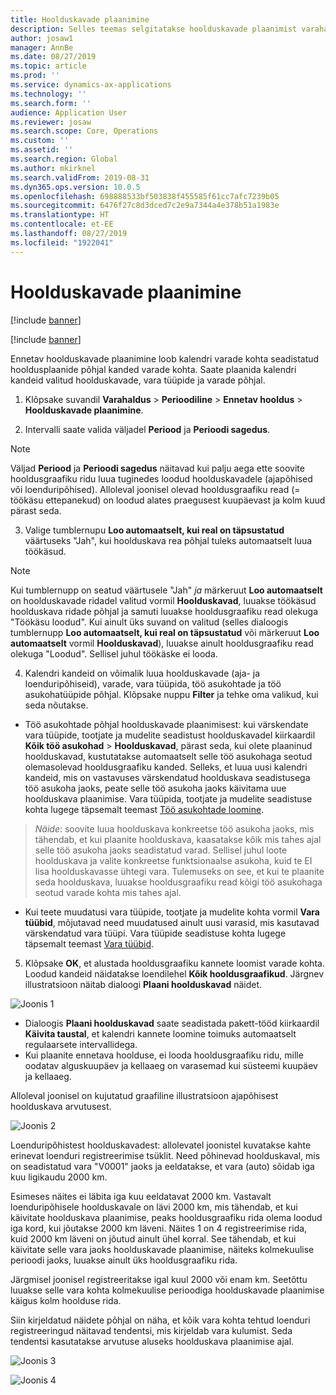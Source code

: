 ```yaml
---
title: Hoolduskavade plaanimine
description: Selles teemas selgitatakse hoolduskavade plaanimist varahalduses.
author: josaw1
manager: AnnBe
ms.date: 08/27/2019
ms.topic: article
ms.prod: ''
ms.service: dynamics-ax-applications
ms.technology: ''
ms.search.form: ''
audience: Application User
ms.reviewer: josaw
ms.search.scope: Core, Operations
ms.custom: ''
ms.assetid: ''
ms.search.region: Global
ms.author: mkirknel
ms.search.validFrom: 2019-08-31
ms.dyn365.ops.version: 10.0.5
ms.openlocfilehash: 698888533bf503838f455585f61cc7afc7239b05
ms.sourcegitcommit: 6476f27c8d3dced7c2e9a7344a4e378b51a1983e
ms.translationtype: HT
ms.contentlocale: et-EE
ms.lasthandoff: 08/27/2019
ms.locfileid: "1922041"
---
```

# <a name="schedule-maintenance-plans"></a>Hoolduskavade plaanimine

[!include [banner](../../includes/banner.md)]

[!include [banner](../../includes/preview-banner.md)]

Ennetav hoolduskavade plaanimine loob kalendri varade kohta seadistatud hooldusplaanide põhjal kanded varade kohta. Saate plaanida kalendri kandeid valitud hoolduskavade, vara tüüpide ja varade põhjal.

1. Klõpsake suvandil **Varahaldus** > **Perioodiline** > **Ennetav hooldus** > **Hoolduskavade plaanimine**.

2. Intervalli saate valida väljadel **Periood** ja **Perioodi sagedus**.

>[!NOTE]
>Väljad **Periood** ja **Perioodi sagedus** näitavad kui palju aega ette soovite hooldusgraafiku ridu luua tuginedes loodud hoolduskavadele (ajapõhised või loenduripõhised). Alloleval joonisel olevad hooldusgraafiku read (= töökäsu ettepanekud) on loodud alates praegusest kuupäevast ja kolm kuud pärast seda.

3. Valige tumblernupu **Loo automaatselt, kui real on täpsustatud** väärtuseks "Jah", kui hoolduskava rea põhjal tuleks automaatselt luua töökäsud.

>[!NOTE]
>Kui tumblernupp on seatud väärtusele "Jah" *ja* märkeruut **Loo automaatselt** on hoolduskavade ridadel valitud vormil **Hoolduskavad**, luuakse töökäsud hoolduskava ridade põhjal ja samuti luuakse hooldusgraafiku read olekuga "Töökäsu loodud". Kui ainult üks suvand on valitud (selles dialoogis tumblernupp **Loo automaatselt, kui real on täpsustatud** või märkeruut **Loo automaatselt** vormil **Hoolduskavad**), luuakse ainult hooldusgraafiku read olekuga "Loodud". Sellisel juhul töökäske ei looda.

4. Kalendri kandeid on võimalik luua hoolduskavade (aja- ja loenduripõhiseid), varade, vara tüüpida, töö asukohtade ja töö asukohatüüpide põhjal. Klõpsake nuppu **Filter** ja tehke oma valikud, kui seda nõutakse.

- Töö asukohtade põhjal hoolduskavade plaanimisest: kui värskendate vara tüüpide, tootjate ja mudelite seadistust hoolduskavadel kiirkaardil **Kõik töö asukohad** > **Hoolduskavad**, pärast seda, kui olete plaaninud hoolduskavad, kustutatakse automaatselt selle töö asukohaga seotud olemasolevad hooldusgraafiku kanded. Selleks, et luua uusi kalendri kandeid, mis on vastavuses värskendatud hoolduskava seadistusega töö asukoha jaoks, peate selle töö asukoha jaoks käivitama uue hoolduskava plaanimise. Vara tüüpida, tootjate ja mudelite seadistuse kohta lugege täpsemalt teemast [Töö asukohtade loomine](../functional-locations/create-functional-locations.md).

>*Näide*: soovite luua hoolduskava konkreetse töö asukoha jaoks, mis tähendab, et kui plaanite hoolduskava, kaasatakse kõik mis tahes ajal selle töö asukoha jaoks seadistatud varad. Sellisel juhul loote hoolduskava ja valite konkreetse funktsionaalse asukoha, kuid te EI lisa hoolduskavasse ühtegi vara. Tulemuseks on see, et kui te plaanite seda hoolduskava, luuakse hooldusgraafiku read kõigi töö asukohaga seotud varade kohta mis tahes ajal.

- Kui teete muudatusi vara tüüpide, tootjate ja mudelite kohta vormil **Vara tüübid**, mõjutavad need muudatused ainult uusi varasid, mis kasutavad värskendatud vara tüüpi. Vara tüüpide seadistuse kohta lugege täpsemalt teemast [Vara tüübid](../setup-for-objects/object-types.md).  

5. Klõpsake **OK**, et alustada hooldusgraafiku kannete loomist varade kohta. Loodud kandeid näidatakse loendilehel **Kõik hooldusgraafikud**. Järgnev illustratsioon näitab dialoogi **Plaani hoolduskavad** näidet.

![Joonis 1](media/09-preventive-maintenance.png)

- Dialoogis **Plaani hoolduskavad** saate seadistada pakett-tööd kiirkaardil **Käivita taustal**, et kalendri kannete loomine toimuks automaatselt regulaarsete intervallidega.  
- Kui plaanite ennetava hoolduse, ei looda hooldusgraafiku ridu, mille oodatav alguskuupäev ja kellaaeg on varasemad kui süsteemi kuupäev ja kellaaeg.  

Alloleval joonisel on kujutatud graafiline illustratsioon ajapõhisest hoolduskava arvutusest.  

![Joonis 2](media/10-preventive-maintenance.jpg)

Loenduripõhistest hoolduskavadest: allolevatel joonistel kuvatakse kahte erinevat loenduri registreerimise tsüklit. Need põhinevad hoolduskaval, mis on seadistatud vara "V0001" jaoks ja eeldatakse, et vara (auto) sõidab iga kuu ligikaudu 2000 km.

Esimeses näites ei läbita iga kuu eeldatavat 2000 km. Vastavalt loenduripõhisele hoolduskavale on lävi 2000 km, mis tähendab, et kui käivitate hoolduskava plaanimise, peaks hooldusgraafiku rida olema loodud iga kord, kui jõutakse 2000 km läveni. Näites 1 on 4 registreerimise rida, kuid 2000 km läveni on jõutud ainult ühel korral. See tähendab, et kui käivitate selle vara jaoks hoolduskavade plaanimise, näiteks kolmekuulise perioodi jaoks, luuakse ainult üks hooldusgraafiku rida.

Järgmisel joonisel registreeritakse igal kuul 2000 või enam km. Seetõttu luuakse selle vara kohta kolmekuulise perioodiga hoolduskavade plaanimise käigus kolm hoolduse rida. 

Siin kirjeldatud näidete põhjal on näha, et kõik vara kohta tehtud loenduri registreeringud näitavad tendentsi, mis kirjeldab vara kulumist. Seda tendentsi kasutatakse arvutuse aluseks hoolduskava plaanimise ajal.

![Joonis 3](media/11-preventive-maintenance.png)

![Joonis 4](media/12-preventive-maintenance.png)

